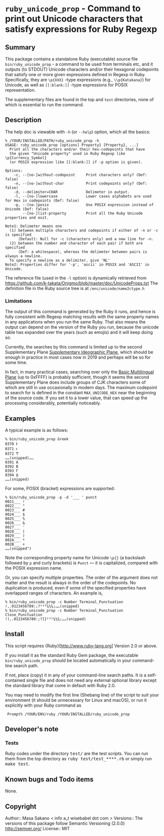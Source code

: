 
# `ruby_unicode_prop` - Command to print out Unicode characters that satisfy expressions for Ruby Regexp

## Summary

This package contains a standalone Ruby (executable) source file
`bin/ruby_unicode_prop` - a command to be used from terminals etc, and it outputs (to STDOUT)
Unicode characters and/or their hexagonal codepoints that satisfy one or more given expressions
defined in Regexp in Ruby.  Specifically, they are `\p{XXX}` -type expressions (e.g., `\\p{Katakana}`)
for Unicode, as well as `[[:blank:]]` -type expressions for POSIX representation.

The supplementary files are found in the top and `test` directories,
none of which is essential to run the command.

## Description

The help doc is viewable with `-h` (or `--help`) option, which all the basics:

    % /YOUR/INSTALLED/PATH/ruby_unicode_prop -h
    USAGE: ruby_unicode_prop [options] Property1 [Property2, ...]
      Print all the characters and/or their hex-codepoints that have
      the given "Unicode property" used in Ruby Regexp like \p{Currency_Symbol}
      (or POSIX expression like [[:blank:]] if -p option is given).
    
    Options:
        -c, --[no-]without-codepoint     Print characters only? (Def: false)
        -n, --[no-]without-char          Print codepoints only? (Def: false)
        -d, --delimiter=CHAR             Delimeter in output.
        -l, --[no-]lowercase             Lower cases alphabets are used for Hex in codepoints (Def: false)
        -p, --[no-]posix                 Use POSIX expression instead of Unicode (Def: false)
            --[no-]list-property         Print all the Ruby Unicode properties and exit.
    
    Note1: Delimeter means one
      (1) between multiple characters and codepoints if either of -n or -c is specified
          (Default: Null for -c (characters only) and a new line for -n.
      (2) between the number and character of each pair if both are specified
          (Def: a whitespace), whereas the delimeter between pairs is always a newline.
      To specify a newline as a delimiter, give 'NL'
    Note2: Properties differ for '-p', 'ascii' in POSIX and 'ASCII' in Unicode.

The reference file (used in the `-l` option) is dynamically retrieved
from https://github.com/k-takata/Onigmo/blob/master/doc/UnicodeProps.txt
The definition file in the Ruby source tree is at `/enc/unicode/name2ctype.h`

### Limitations ###

The output of this command is generated by the Ruby it runs, and hence
is fully consistent with Regexp matching results with the same
property names in any applications when you run the same Ruby.  That
also means the output can depend on the version of the Ruby you run,
because the unicode table has expanded over the years (such as emojis)
and it will keep doing so.

Currently, the searches by this command is limited up to the second
Supplementary Plane
[Supplementary Ideographic Plane](https://en.wikipedia.org/wiki/Plane_(Unicode)#Supplementary_Ideographic_Plane), which should be enough in practice
in most cases now in 2019 and perhaps will be so for some time.

In fact, in many practical cases, searching over
only the [Basic Multilingual Plane](https://en.wikipedia.org/wiki/Plane_(Unicode)#Basic_Multilingual_Plane) (up to 0xFFFF) is probably
sufficient, though it seems the second Supplementary Plane does
include groups of CJK characters some of which are still in use occasionally in
modern days.  The maximum codepoint to search for is defined in the constant
`MAX_UNICODE_HEX` near the beginning of the source code.  If you set
it to a lower value, that can speed up the processing considerably,
potentially noticeably.

## Examples

A typical example is as follows:

    % bin/ruby_unicode_prop Greek
    0370 Ͱ
    0371 ͱ
    0372 Ͳ
    ……(snipped)……
    0391 Α
    0392 Β
    0393 Γ
    0394 Δ
    ……(snipped)

For some, POSIX (bracket) expressions are supported:

    % bin/ruby_unicode_prop -p -d '___ ' punct
    0021___ !
    0022___ "
    0023___ #
    0024___ $
    0025___ %
    0026___ &
    0027___ '
    0028___ (
    0029___ )
    002A___ *
    002B___ +
    ……(snipped")

Note the corresponding property name for Unicode `\p{}` (a backslash
followed by `p` and curly brackets) is `Punct` — it is capitalized,
compared with the POSIX expression name.

Or, you can specify multiple properties.  The order of the argument
does not matter and the result is always in the order of the
codepoints.  No duplication is produced, even if some of the
specified properties have overlapped ranges of characters.  An example is, 

    % bin/ruby_unicode_prop -c Number Terminal_Punctuation
    !,.0123456789:;?²³¹¼½¾;……(snipped)
    % bin/ruby_unicode_prop -c Number Terminal_Punctuation Close_Punctuation
    !),.0123456789:;?]}²³¹¼½¾;……(snipped)

## Install

This script requires {Ruby}[http://www.ruby-lang.org] Version 2.0
or above.

If you install it as the standard Ruby Gem package, the executable `bin/ruby_unicode_prop`
should be located automatically in your command-line search path.

If not, place (copy) it in any of your command-line search paths.  It
is a self-contained single file and does not need any external
optional library except the standard library that come in default with Ruby 2.0.

You may need to modify the first line (Shebang line) of the script to suit your
environment (it should be unnecessary for Linux and macOS), or run it
explicitly with your Ruby command as

     Prompt% /YOUR/ENV/ruby /YOUR/INSTALLED/ruby_unicode_prop

## Developer's note

### Tests

Ruby codes under the directory <tt>test/</tt> are the test scripts.
You can run them from the top directory as <tt>ruby test/test_****.rb</tt>
or simply run <tt>make test</tt>.


## Known bugs and Todo items

None.


## Copyright

Author::  Masa Sakano < info a_t wisebabel dot com >
Versions:: The versions of this package follow Semantic Versioning (2.0.0) http://semver.org/
License:: MIT

